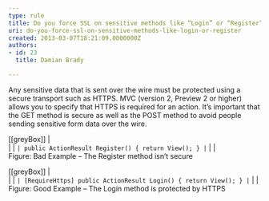 ```yaml
---
type: rule
title: Do you force SSL on sensitive methods like “Login” or “Register”?
uri: do-you-force-ssl-on-sensitive-methods-like-login-or-register
created: 2013-03-07T18:21:09.0000000Z
authors:
- id: 23
  title: Damian Brady

---
```


Any sensitive data that is sent over the wire must be protected using a secure transport such as HTTPS.  MVC (version 2, Preview 2 or higher) allows you to specify that HTTPS is required for an action.  It’s important that the GET method is secure as well as the POST method to avoid people sending sensitive form data over the wire.
 

[[greyBox]]
|  
| 
| ```
| public ActionResult Register()
{
   return View();
}
| ```
| 
|  
Figure: Bad Example – The Register method isn’t secure

[[greyBox]]
|  
| 
| ```
| [RequireHttps]
public ActionResult Login()
{
   return View();
}
| ```
| 
|  
Figure: Good Example – The Login method is protected by HTTPS
